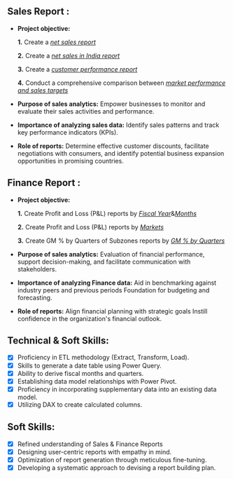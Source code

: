 
## Sales Report :


- **Project objective:** 

    **1.** Create a _[net sales report](https://github.com/Deepikakasikota/Sales_Excel_Project/blob/main/net%20sales%20report.pdf)_

    **2.** Create a _[net sales in India report](https://github.com/Deepikakasikota/Sales_Excel_Project/blob/main/net%20sales%20in%20india.pdf)_

    **3.** Create a _[customer performance report](https://github.com/KirandeepMarala/Excel-Sales_Analysis/blob/main/Customer%20Performance%20Report.pdf)_

    **4.** Conduct a comprehensive comparison between _[market performance and sales targets](https://github.com/Deepikakasikota/Sales_Excel_Project/blob/main/P%20%26%20L%20for%20Markets%20report.pdf)_
- **Purpose of sales analytics:** Empower businesses to monitor and evaluate their sales activities and performance.

- **Importance of analyzing sales data:** Identify sales patterns and track key performance indicators (KPIs).

- **Role of reports:** Determine effective customer discounts, facilitate negotiations with consumers, and identify potential business expansion opportunities in promising countries.


## Finance Report :

- **Project objective:** 

    **1.** Create Profit and Loss (P&L) reports by _[Fiscal Year](https://github.com/Deepikakasikota/Sales_Excel_Project/blob/main/P%20%26%20L%20Year%20report.pdf)_&_[Months](https://github.com/Deepikakasikota/Sales_Excel_Project/blob/main/P%20%26%20L%20Months%20report.pdf)_

   **2.** Create Profit and Loss (P&L) reports by _[Markets](https://github.com/Deepikakasikota/Sales_Excel_Project/blob/main/P%20%26%20L%20for%20Markets%20report.pdf)_
  
   **3.** Create GM % by Quarters of Subzones reports by _[GM % by Quarters](https://github.com/Deepikakasikota/Sales_Excel_Project/blob/main/GM%20%25%20by%20Quarters.pdf)_

- **Purpose of sales analytics:** Evaluation of financial performance, support decision-making, and facilitate communication with stakeholders.

- **Importance of analyzing Finance data:** Aid in benchmarking against industry peers and previous periods Foundation for budgeting and forecasting.

- **Role of reports:** Align financial planning with strategic goals Instill confidence in the organization's financial outlook.


## Technical & Soft Skills:
- [x]	Proficiency in ETL methodology (Extract, Transform, Load).
- [x]	Skills to generate a date table using Power Query.
- [x]	Ability to derive fiscal months and quarters.
- [x]	Establishing data model relationships with Power Pivot.
- [x]	Proficiency in incorporating supplementary data into an existing data model.
- [x]	Utilizing DAX to create calculated columns.

## Soft Skills:
- [x]	Refined understanding of Sales & Finance Reports
- [x]	Designing user-centric reports with empathy in mind.
- [x]	Optimization of report generation through meticulous fine-tuning.
- [x]	Developing a systematic approach to devising a report building plan.
